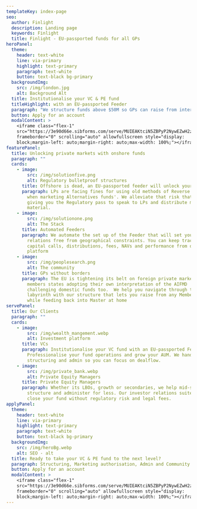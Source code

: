 ```yaml
---
templateKey: index-page
seo:
  author: Finlight
  description: Landing page
  keywords: Finlight
  title: Finlight - EU-passported funds for all GPs
heroPanel:
  theme:
    header: text-white
    line: via-primary
    highlight: text-primary
    paragraph: text-white
    button: text-black bg-primary
  backgroundImg:
    src: /img/london.jpg
    alt: Background Alt
  title: Institutionalise your VC & PE fund
  titleHighlight: with an EU-passported Feeder
  paragraph: "We structure funds above $50M so GPs can raise from international LPs "
  button: Apply for an account
  modalContent: >
    <iframe class="flex-1"
    src="https://3e90d66e.sibforms.com/serve/MUIEAKtciN5ZBPyP2NywEZwH2zP8C3EbPBXSHIKMxRmSBRq2OomfSzZNQX6pmQ--jsHB-wP2HgEF5Ftnb8lodJH-lgTFALJmDdtyNNxJ_be3Pn0FScqtlzWf1wsqDUw0soW6jjKTVKHAs6dvCB3mp8cDSi_XIc17mBHMrQ4DIK8-WP0AGt-_nRNgOa9oMJrNf3ynaNcCVsJYFwMq"
    frameborder="0" scrolling="auto" allowfullscreen style="display:
    block;margin-left: auto;margin-right: auto;max-width: 100%;"></iframe>
featurePanel:
  title: Unlocking private markets with onshore funds
  paragraph: ""
  cards:
    - image:
        src: /img/solutionfive.png
        alt: Regulatory bulletproof structures
      title: Offshore is dead, an EU-passported feeder will unlock your fund
      paragraph: LPs are facing fines for using old methods of Reverse Solicitation
        when marketing Alternatives funds'. We alleviate that risk that by
        giving you the Regulatory pass to speak to LPs and distribute marketing
        material.
    - image:
        src: /img/solutionone.png
        alt: The Stack
      title: Automated Feeders
      paragraph: We automate the set up of the Feeder that will set your investor
        relations free from geographical constraints. You can keep track of
        capital calls, distributions, fees, NAVs and performance from one
        platform
    - image:
        src: /img/peoplesearch.png
        alt: The community
      title: GPs without borders
      paragraph: The EU is tightening its belt on foreign private markets funds, with
        members states adopting their own interpretation of the AIFMD
        challenging domestic funds too.  We help you navigate through the
        labyrinth with our structure that lets you raise from any Member State,
        while feeding back into Master at home
servePanel:
  title: Our Clients
  paragraph: ""
  cards:
    - image:
        src: /img/wealth_mangement.webp
        alt: Investment platform
      title: VCs
      paragraph: Institutionalise your VC fund with an EU-passported Feeder fund.
        Professionalise your fund operations and grow your AUM. We handle the
        structuring and admin so you can focus on dealflow.
    - image:
        src: /img/private_bank.webp
        alt: Private Equity Managers
      title: Private Equity Managers
      paragraph: Whether its LBOs, growth or secondaries, we help mid-sized PE funds
        structure and administer for less. Our investor relations suite lets you
        close your fund without regulatory risk and legal fees.
applyPanel:
  theme:
    header: text-white
    line: via-primary
    highlight: text-primary
    paragraph: text-white
    button: text-black bg-primary
  backgroundImg:
    src: /img/heroBg.webp
    alt: SEO - alt
  title: Ready to take your VC & PE fund to the next level?
  paragraph: Structuring, Marketing authorisation, Admin and Community in one place
  button: Apply for an account
  modalContent: >
    <iframe class="flex-1"
    src="https://3e90d66e.sibforms.com/serve/MUIEAKtciN5ZBPyP2NywEZwH2zP8C3EbPBXSHIKMxRmSBRq2OomfSzZNQX6pmQ--jsHB-wP2HgEF5Ftnb8lodJH-lgTFALJmDdtyNNxJ_be3Pn0FScqtlzWf1wsqDUw0soW6jjKTVKHAs6dvCB3mp8cDSi_XIc17mBHMrQ4DIK8-WP0AGt-_nRNgOa9oMJrNf3ynaNcCVsJYFwMq"
    frameborder="0" scrolling="auto" allowfullscreen style="display:
    block;margin-left: auto;margin-right: auto;max-width: 100%;"></iframe>
---
```

